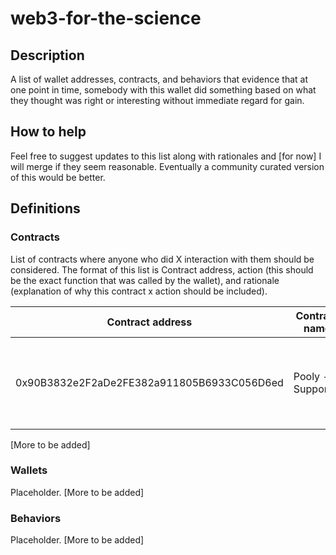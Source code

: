 # web3-for-the-science
## Description
A list of wallet addresses, contracts, and behaviors that evidence that at one point in time, somebody with this wallet did something based on what they thought was right or interesting without immediate regard for gain.

## How to help
Feel free to suggest updates to this list along with rationales and [for now] I will merge if they seem reasonable. Eventually a community curated version of this would be better.


## Definitions

### Contracts
List of contracts where anyone who did X interaction with them should be considered. The format of this list is Contract address, action (this should be the exact function that was called by the wallet), and rationale (explanation of why this contract x action should be included).  

| Contract address | Contract name | Action | Rationale |
| ---------------- | ------------- | ------ | --------- |
| 0x90B3832e2F2aDe2FE382a911805B6933C056D6ed | Pooly - Supporter | mintNFT | Donated to a web3 cause they believed in |

[More to be added]


### Wallets
Placeholder.
[More to be added]


### Behaviors
Placeholder.
[More to be added]
